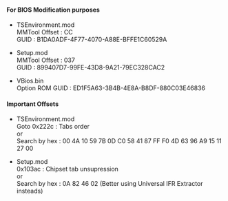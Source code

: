 #### For BIOS Modification purposes

* TSEnvironment.mod
<br/>  MMTool Offset : CC
<br/>  GUID : B1DA0ADF-4F77-4070-A88E-BFFE1C60529A

* Setup.mod
<br/>  MMTool Offset : 037
<br/>  GUID : 899407D7-99FE-43D8-9A21-79EC328CAC2

* VBios.bin
<br/>  Option ROM GUID : ED1F5A63-3B4B-4E8A-B8DF-880C03E46836

#### Important Offsets

* TSEnvironment.mod
<br/>  Goto 0x222c : Tabs order
<br/>  or
<br/>  Search by hex : 00 4A 10 59 7B 0D C0 58 41 87 FF F0 4D 63 96 A9 15 11 27 00

* Setup.mod
<br/>  0x103ac : Chipset tab unsupression
<br/>  or
<br/>  Search by hex : 0A 82 46 02 (Better using Universal IFR Extractor insteads)
